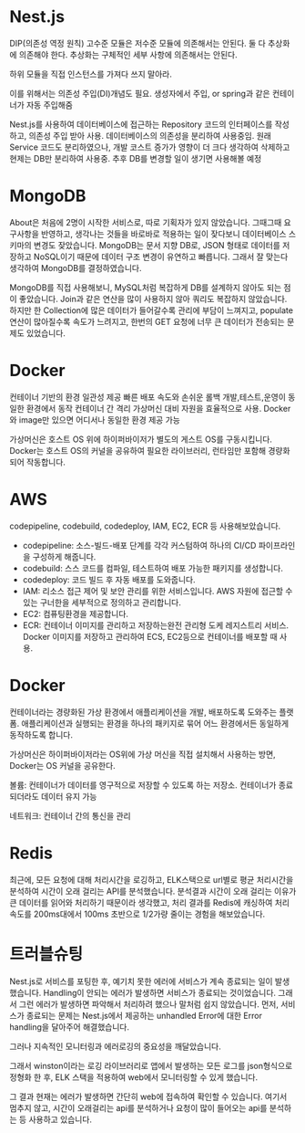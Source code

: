 # Nest.js
DIP(의존성 역정 원칙)
고수준 모듈은 저수준 모듈에 의존해서는 안된다.
둘 다 추상화에 의존해야 한다.
추상화는 구체적인 세부 사항에 의존해서는 안된다.

하위 모듈을 직접 인스턴스를 가져다 쓰지 말아라.

이를 위해서는 의존성 주입(DI)개념도 필요.
생성자에서 주입, or spring과 같은 컨테이너가 자동 주입해줌

Nest.js를 사용하여 데이터베이스에 접근하는 Repository 코드의 인터페이스를 작성하고, 의존성 주입 받아 사용. 데이터베이스의 의존성을 분리하여 사용중임.
원래 Service 코드도 분리하였으나, 개발 코스트 증가가 영향이 더 크다 생각하여 삭제하고 현제는 DB만 분리하여 사용중.
추후 DB를 변경할 일이 생기면 사용해볼 예정

# MongoDB

About은 처음에 2명이 시작한 서비스로, 따로 기획자가 있지 않았습니다. 그때그때 요구사항을 반영하고, 생각나는 것들을 바로바로 적용하는 일이 잦다보니 데이터베이스 스키마의 변경도 잦았습니다. MongoDB는 문서 지향 DB로, JSON 형태로 데이터를 저장하고 NoSQL이기 때문에 데이터 구조 변경이 유연하고 빠릅니다. 그래서 잘 맞는다 생각하여 MongoDB를 결정하였습니다.

MongoDB를 직접 사용해보니, MySQL처럼 복잡하게 DB를 설계하지 않아도 되는 점이 좋았습니다. Join과 같은 연산을 많이 사용하지 않아 쿼리도 복잡하지 않았습니다. 하지만 한 Collection에 많은 데이터가 들어갈수록 관리에 부담이 느껴지고, populate 연산이 많아질수록 속도가 느려지고, 한번의 GET 요청에 너무 큰 데이터가 전송되는 문제도 있었습니다.

# Docker
컨테이너 기반의 환경 일관성 제공
빠른 배포 속도와 손쉬운 롤백
개발,테스트,운영이 동일한 환경에서 동작
컨테이너 간 격리
가상머신 대비 자원을 효율적으로 사용.
Docker와 image만 있으면 어디서나 동일한 환경 제공 가능

가상머신은 호스트 OS 위에 하이퍼바이저가 별도의 게스트 OS를 구동시킵니다.
Docker는 호스트 OS의 커널을 공유하여 필요한 라이브러리, 런타임만 포함해 경량화되어 작동합니다.

# AWS
codepipeline, codebuild, codedeploy, IAM, EC2, ECR 등 사용해보았습니다.

- codepipeline: 소스-빌드-배포 단계를 각각 커스텀하여 하나의 CI/CD 파이프라인을 구성하게 해줍니다.
- codebuild: 스스 코드를 컴파일, 테스트하여 배포 가능한 패키지를 생성합니다. 
- codedeploy: 코드 빌드 후 자동 배포를 도와줍니다.
- IAM: 리소스 접근 제어 및 보안 관리를 위한 서비스입니다. AWS 자원에 접근할 수 있는 구너한을 세부적으로 정의하고 관리합니다.
- EC2: 컴퓨팅환경을 제공합니다.
- ECR: 컨테이너 이미지를 관리하고 저장하는완전 관리형 도케 레지스트리 서비스. Docker 이미지를 저장하고 관리하여 ECS, EC2등으로 컨테이너를 배포할 때 사용. 

# Docker
컨테이너라는 경량화된 가상 환경에서 애플리케이션을 개발, 배포하도록 도와주는 플랫폼.
애플리케이션과 실행되는 환경을 하나의 패키지로 묶어 어느 환경에서든 동일하게 동작하도록 합니다.

가상머신은 하이퍼바이저라는 OS위에 가상 머신을 직접 설치해서 사용하는 방면, Docker는 OS 커널을 공유한다.

볼륨: 컨테이너가 데이터를 영구적으로 저장할 수 있도록 하는 저장소.
컨테이너가 종료되더라도 데이터 유지 가능

네트워크: 컨테이너 간의 통신을 관리

# Redis

최근에, 모든 요청에 대해 처리시간을 로깅하고,  ELK스택으로 url별로 평균 처리시간을 분석하여 시간이 오래 걸리는 API를 분석했습니다.
분석결과 시간이 오래 걸리는 이유가 큰 데이터를 읽어와 처리하기 때문이라 생각했고, 처리 결과를 Redis에 캐싱하여 처리속도를 200ms대에서 100ms 초반으로 1/2가량 줄이는 경험을 해보았습니다.


# 트러블슈팅

Nest.js로 서비스를 포팅한 후, 예기치 못한 에러에 서비스가 계속 종료되는 일이 발생했습니다. 
Handling이 안되는 에러가 발생하면 서비스가 종료되는 것이었습니다. 그래서 그런 에러가 발생하면 파악해서 처리하려 했으나 말처럼 쉽지 않았습니다.
먼저, 서비스가 종료되는 문제는 Nest.js에서 제공하는 unhandled Error에 대한 Error handling을 달아주어 해결했습니다.

그러나 지속적인 모니터링과 에러로깅의 중요성을 깨달았습니다.

그래서 winston이라는 로깅 라이브러리로 앱에서 발생하는 모든 로그를 json형식으로 정형화 한 후, ELK 스택을 적용하여 web에서 모니터링할 수 있게 했습니다.

그 결과 현재는 에러가 발생하면 간단히 web에 접속하여 확인할 수 있습니다.
여기서 멈추지 않고, 시간이 오래걸리는 api를 분석하거나 요청이 많이 들어오는 api를 분석하는 등 사용하고 있습니다.